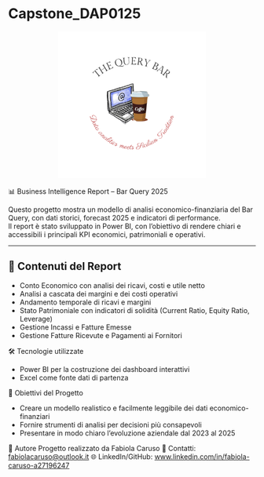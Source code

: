 # Capstone_DAP0125
<p align="center">
  <img src="THE QUERY BAR.png" alt="Logo The Query Bar" width="300"/>
</p>

📊 Business Intelligence Report – Bar Query 2025  

Questo progetto mostra un modello di analisi economico-finanziaria del Bar Query, con dati storici, forecast 2025 e indicatori di performance.  
Il report è stato sviluppato in Power BI, con l’obiettivo di rendere chiari e accessibili i principali KPI economici, patrimoniali e operativi.  

---

## 🚀 Contenuti del Report
- Conto Economico con analisi dei ricavi, costi e utile netto  
- Analisi a cascata dei margini e dei costi operativi  
- Andamento temporale di ricavi e margini  
- Stato Patrimoniale con indicatori di solidità (Current Ratio, Equity Ratio, Leverage)  
- Gestione Incassi e Fatture Emesse 
- Gestione Fatture Ricevute e Pagamenti ai Fornitori  


🛠️ Tecnologie utilizzate
- Power BI per la costruzione dei dashboard interattivi  
- Excel come fonte dati di partenza  
 


 📌 Obiettivi del Progetto
- Creare un modello realistico e facilmente leggibile dei dati economico-finanziari  
- Fornire strumenti di analisi per decisioni più consapevoli  
- Presentare in modo chiaro l’evoluzione aziendale dal 2023 al 2025  



 👤 Autore
Progetto realizzato da Fabiola Caruso 
📧 Contatti: fabiolacaruso@outlook.it
🌐 LinkedIn/GitHub: www.linkedin.com/in/fabiola-caruso-a27196247


